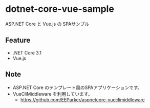 # dotnet-core-vue-sample
ASP.NET Core と Vue.js の SPAサンプル

## Feature
- .NET Core 3.1
- Vue.js

## Note
- ASP.NET Core のテンプレート風のSPAアプリケーションです。
- VueCliMiddleware を利用しています。
	- https://github.com/EEParker/aspnetcore-vueclimiddleware
